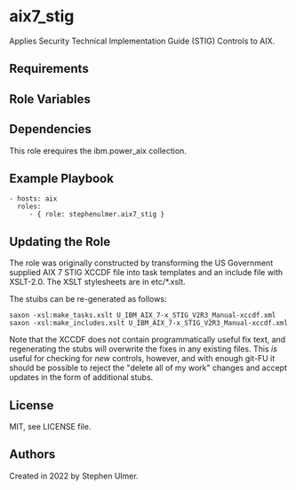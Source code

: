 # aix7_stig

Applies Security Technical Implementation Guide (STIG) Controls to AIX.


## Requirements


## Role Variables


## Dependencies

This role erequires the ibm.power_aix collection.


## Example Playbook

    - hosts: aix
      roles:
         - { role: stephenulmer.aix7_stig }

## Updating the Role

The role was originally constructed by transforming the US Government
supplied AIX 7 STIG XCCDF file into task templates and an include file with
XSLT-2.0. The XSLT stylesheets are in etc/*.xslt.

The stuibs can be re-generated as follows:

    saxon -xsl:make_tasks.xslt U_IBM_AIX_7-x_STIG_V2R3_Manual-xccdf.xml
    saxon -xsl:make_includes.xslt U_IBM_AIX_7-x_STIG_V2R3_Manual-xccdf.xml

Note that the XCCDF does not contain programmatically useful fix text,
and regenerating the stubs will overwrite the fixes in any existing
files. This *is* useful for checking for *new* controls, however, and
with enough git-FU it should be possible to reject the "delete all of
my work" changes and accept updates in the form of additional stubs.


## License

MIT, see LICENSE file.


## Authors

Created in 2022 by Stephen Ulmer.
